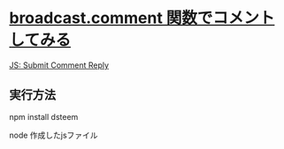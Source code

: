 # [broadcast.comment 関数でコメントしてみる](https://steemit.com/hive-161179/@yasu/42qkup-broadcast-comment)

[JS: Submit Comment Reply](https://developers.steem.io/tutorials-javascript/submit_comment_reply)

## 実行方法

npm install dsteem

node 作成したjsファイル

